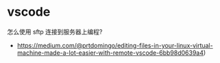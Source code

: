 # vscode

怎么使用 sftp 连接到服务器上编程?

- https://medium.com/@prtdomingo/editing-files-in-your-linux-virtual-machine-made-a-lot-easier-with-remote-vscode-6bb98d0639a4)